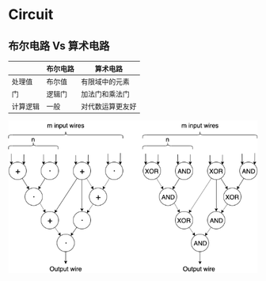 # Circuit

## 布尔电路 Vs 算术电路

|          | 布尔电路 | 算术电路         |
| -------- | -------- | ---------------- |
| 处理值   | 布尔值   | 有限域中的元素   |
| 门       | 逻辑门   | 加法门和乘法门   |
| 计算逻辑 | 一般     | 对代数运算更友好 |

![641](https://raw.githubusercontent.com/Whisker17/ImageStoreService/master/img/20210201103048.png)